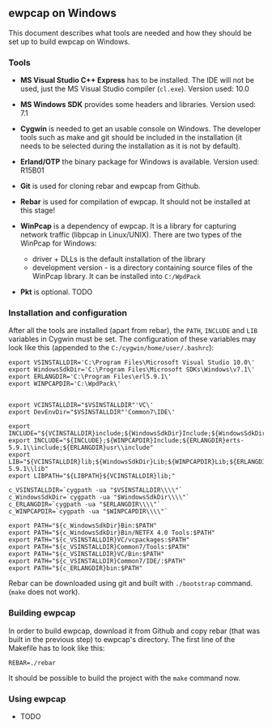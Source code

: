 ## ewpcap on Windows

This document describes what tools are needed and how they should be set up to build ewpcap on Windows.

### Tools

* **MS Visual Studio C++ Express** has to be installed. The IDE will not be used, just the MS Visual Studio compiler (`cl.exe`). Version used: 10.0

* **MS Windows SDK** provides some headers and libraries. Version used: 7.1

* **Cygwin** is needed to get an usable console on Windows. The developer tools such as make and git should be included in the installation (it needs to be selected during the installation as it is not by default).

* **Erland/OTP** the binary package for Windows is available. Version used: R15B01

* **Git** is used for cloning rebar and ewpcap from Github.

* **Rebar** is used for compilation of ewpcap. It should not be installed at this stage!

* **WinPcap** is a dependency of ewpcap. It is a library for capturing network traffic (libpcap in Linux/UNIX). There are two types of the WinPcap for Windows:
	* driver + DLLs is the default installation of the library
	* development version - is a directory containing source files of the WinPcap library. It can be installed into `C:/WpdPack`

* **Pkt** is optional. TODO

### Installation and configuration

After all the tools are installed (apart from rebar), the `PATH`, `INCLUDE` and `LIB` variables in Cygwin must be set. The configuration of these variables may look like this (appended to the `C:/cygwin/home/user/.bashrc`):

``` shell
export VSINSTALLDIR='C:\Program Files\Microsoft Visual Studio 10.0\'
export WindowsSdkDir='C:\Program Files\Microsoft SDKs\Windows\v7.1\'
export ERLANGDIR='C:\Program Files\erl5.9.1\'
export WINPCAPDIR='C:\WpdPack\'


export VCINSTALLDIR="$VSINSTALLDIR"'VC\'
export DevEnvDir="$VSINSTALLDIR"'Common7\IDE\'

export INCLUDE="${VCINSTALLDIR}include;${WindowsSdkDir}Include;${WindowsSdkDir}Include\\gl"
export INCLUDE="${INCLUDE};${WINPCAPDIR}Include;${ERLANGDIR}erts-5.9.1\\include;${ERLANGDIR}usr\\include"
export LIB="${VCINSTALLDIR}lib;${WindowsSdkDir}Lib;${WINPCAPDIR}Lib;${ERLANGDIR}erts-5.9.1\\lib"
export LIBPATH="${LIBPATH}${VCINSTALLDIR}lib;"

c_VSINSTALLDIR=`cygpath -ua "$VSINSTALLDIR\\\\"`
c_WindowsSdkDir=`cygpath -ua "$WindowsSdkDir\\\\"`
c_ERLANGDIR=`cygpath -ua "$ERLANGDIR\\\\"`
c_WINPCAPDIR=`cygpath -ua "$WINPCAPDIR\\\\"`

export PATH="${c_WindowsSdkDir}Bin:$PATH"
export PATH="${c_WindowsSdkDir}Bin/NETFX 4.0 Tools:$PATH"
export PATH="${c_VSINSTALLDIR}VC/vcpackages:$PATH"
export PATH="${c_VSINSTALLDIR}Common7/Tools:$PATH"
export PATH="${c_VSINSTALLDIR}VC/Bin:$PATH"
export PATH="${c_VSINSTALLDIR}Common7/IDE/:$PATH"
export PATH="${c_ERLANGDIR}bin:$PATH"
```

Rebar can be downloaded using git and built with `./bootstrap` command. (`make` does not work).

### Building ewpcap

In order to build ewpcap, download it from Github and copy rebar (that was built in the previous step) to ewpcap's directory. The first line of the Makefile has to look like this:
```
REBAR=./rebar
```

It should be possible to build the project with the `make` command now.

### Using ewpcap

* TODO